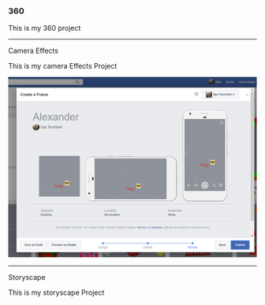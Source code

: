 ### 360

This is my 360 project

<script src="//360.vizor.io/scripts/embed.js" data-vizorurl="https://360.vizor.io/embed/v/xyq0" ></script>

***

Camera Effects

This is my camera Effects Project

![Alexander](https://github.com/alexandercampos1/alexandercampos1.github.io/blob/master/Alexander.PNG?raw=true "Optional Title")

***

Storyscape

This is my storyscape Project

<script src="//360.vizor.io/scripts/embed.js" data-vizorurl="https://patches.vizor.io/embed/alexandercampos/w" ></script>
